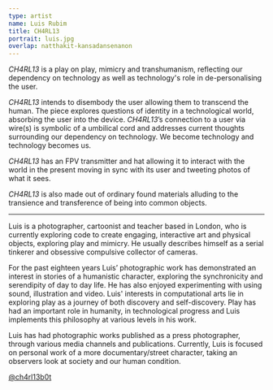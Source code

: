 ```yaml
---
type: artist
name: Luis Rubim
title: CH4RL13
portrait: luis.jpg
overlap: natthakit-kansadansenanon
---
```


*CH4RL13* is a play on play, mimicry and transhumanism, reflecting our dependency on technology as well as technology's role in de-personalising the user.

*CH4RL13* intends to disembody the user allowing them to transcend the human. The piece explores questions of identity in a technological world, absorbing the user into the device. *CH4RL13*’s connection to a user via wire(s) is symbolic of a umbilical cord and addresses current thoughts surrounding our dependency on technology. We become technology and technology becomes us.

*CH4RL13* has an FPV transmitter and hat allowing it to interact with the world in the present moving in sync with its user and tweeting photos of what it sees.

*CH4RL13* is also made out of ordinary found materials alluding to the transience and transference of being into common objects.

---

Luis is a photographer, cartoonist and teacher based in London, who is currently exploring code to create engaging, interactive art and physical objects, exploring play and mimicry. He usually describes himself as a serial tinkerer and obsessive compulsive collector of cameras.

For the past eighteen years Luis’ photographic work has demonstrated an interest in stories of a humanistic character, exploring the synchronicity and serendipity of day to day life. He has also enjoyed experimenting with using sound, illustration and video. Luis' interests in computational arts lie in exploring play as a journey of both discovery and self-discovery. Play has had an important role in humanity, in technological progress and Luis implements this philosophy at various levels in his work.

Luis has had photographic works published as a press photographer, through various media channels and publications. Currently, Luis is focused on personal work of a more documentary/street character, taking an observers look at society and our human condition.

[@ch4rl13b0t](https://twitter.com/ch4rl13b0t)
